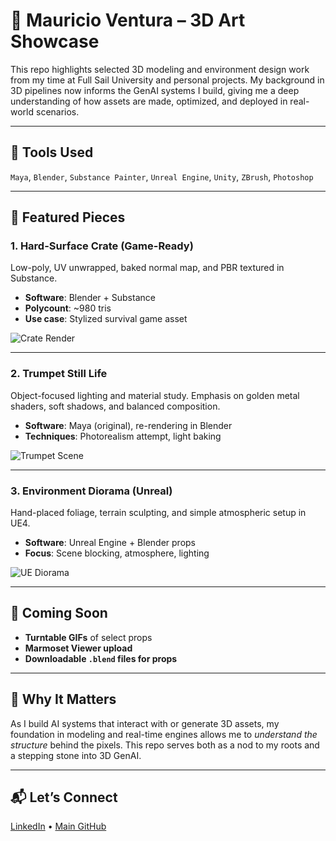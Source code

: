 # 🧱 Mauricio Ventura – 3D Art Showcase

This repo highlights selected 3D modeling and environment design work from my time at Full Sail University and personal projects. My background in 3D pipelines now informs the GenAI systems I build, giving me a deep understanding of how assets are made, optimized, and deployed in real-world scenarios.

---

## 🎨 Tools Used
`Maya`, `Blender`, `Substance Painter`, `Unreal Engine`, `Unity`, `ZBrush`, `Photoshop`

---

## 🧩 Featured Pieces

### 1. Hard-Surface Crate (Game-Ready)
Low-poly, UV unwrapped, baked normal map, and PBR textured in Substance.
- **Software**: Blender + Substance
- **Polycount**: ~980 tris
- **Use case**: Stylized survival game asset

![Crate Render](./assets/crate_render.png)

---

### 2. Trumpet Still Life
Object-focused lighting and material study. Emphasis on golden metal shaders, soft shadows, and balanced composition.
- **Software**: Maya (original), re-rendering in Blender
- **Techniques**: Photorealism attempt, light baking

![Trumpet Scene](./assets/trumpet_scene.jpg)

---

### 3. Environment Diorama (Unreal)
Hand-placed foliage, terrain sculpting, and simple atmospheric setup in UE4.
- **Software**: Unreal Engine + Blender props
- **Focus**: Scene blocking, atmosphere, lighting

![UE Diorama](./assets/ue_diorama.png)

---

## 🔄 Coming Soon
- **Turntable GIFs** of select props
- **Marmoset Viewer upload**
- **Downloadable `.blend` files for props**

---

## 🧠 Why It Matters
As I build AI systems that interact with or generate 3D assets, my foundation in modeling and real-time engines allows me to *understand the structure* behind the pixels. This repo serves both as a nod to my roots and a stepping stone into 3D GenAI.

---

## 📬 Let’s Connect
[LinkedIn](https://www.linkedin.com/in/mauricio-ventura-52a14425a/) • [Main GitHub]()
